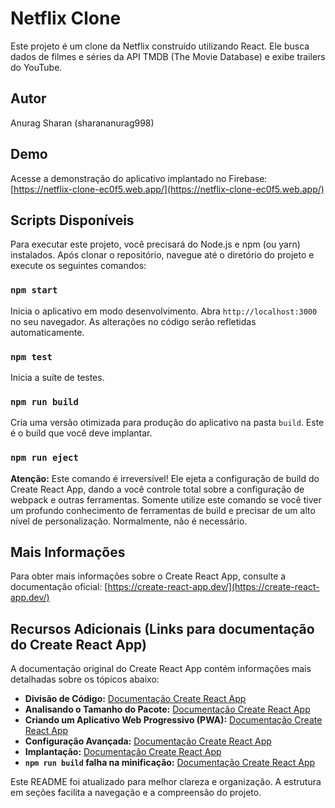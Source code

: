 # Netflix Clone

Este projeto é um clone da Netflix construído utilizando React.  Ele busca dados de filmes e séries da API TMDB (The Movie Database) e exibe trailers do YouTube.


## Autor

Anurag Sharan (sharananurag998)


## Demo

Acesse a demonstração do aplicativo implantado no Firebase: [https://netflix-clone-ec0f5.web.app/](https://netflix-clone-ec0f5.web.app/)


## Scripts Disponíveis

Para executar este projeto, você precisará do Node.js e npm (ou yarn) instalados.  Após clonar o repositório, navegue até o diretório do projeto e execute os seguintes comandos:

### `npm start`

Inicia o aplicativo em modo desenvolvimento. Abra `http://localhost:3000` no seu navegador.  As alterações no código serão refletidas automaticamente.


### `npm test`

Inicia a suíte de testes.


### `npm run build`

Cria uma versão otimizada para produção do aplicativo na pasta `build`.  Este é o build que você deve implantar.


### `npm run eject`

**Atenção:** Este comando é irreversível! Ele ejeta a configuração de build do Create React App, dando a você controle total sobre a configuração de webpack e outras ferramentas.  Somente utilize este comando se você tiver um profundo conhecimento de ferramentas de build e precisar de um alto nível de personalização.  Normalmente, não é necessário.


## Mais Informações

Para obter mais informações sobre o Create React App, consulte a documentação oficial: [https://create-react-app.dev/](https://create-react-app.dev/)


## Recursos Adicionais (Links para documentação do Create React App)

A documentação original do Create React App contém informações mais detalhadas sobre os tópicos abaixo:

* **Divisão de Código:**  [Documentação Create React App](https://create-react-app.dev/docs/code-splitting/)
* **Analisando o Tamanho do Pacote:** [Documentação Create React App](https://create-react-app.dev/docs/analyzing-the-bundle-size/)
* **Criando um Aplicativo Web Progressivo (PWA):** [Documentação Create React App](https://create-react-app.dev/docs/making-a-progressive-web-app/)
* **Configuração Avançada:** [Documentação Create React App](https://create-react-app.dev/docs/advanced-configuration/)
* **Implantação:** [Documentação Create React App](https://create-react-app.dev/docs/deployment/)
* **`npm run build` falha na minificação:** [Documentação Create React App](https://create-react-app.dev/docs/troubleshooting#npm-run-build-fails-to-minify)


Este README foi atualizado para melhor clareza e organização.  A estrutura em seções facilita a navegação e a compreensão do projeto.
